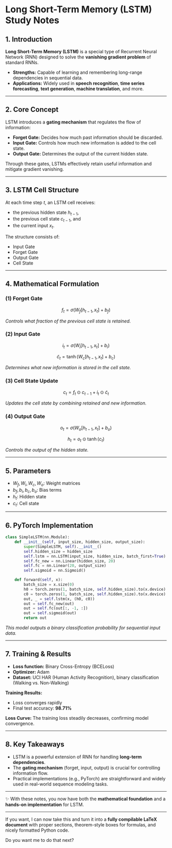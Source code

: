 # Long Short-Term Memory (LSTM) Study Notes

## 1. Introduction

**Long Short-Term Memory (LSTM)** is a special type of Recurrent Neural Network (RNN) designed to solve the **vanishing gradient problem** of standard RNNs.

* **Strengths:** Capable of learning and remembering long-range dependencies in sequential data.
* **Applications:** Widely used in **speech recognition**, **time series forecasting**, **text generation**, **machine translation**, and more.

---

## 2. Core Concept

LSTM introduces a **gating mechanism** that regulates the flow of information:

* **Forget Gate:** Decides how much past information should be discarded.
* **Input Gate:** Controls how much new information is added to the cell state.
* **Output Gate:** Determines the output of the current hidden state.

Through these gates, LSTMs effectively retain useful information and mitigate gradient vanishing.

---

## 3. LSTM Cell Structure

At each time step $t$, an LSTM cell receives:

* the previous hidden state $h_{t-1}$,
* the previous cell state $c_{t-1}$, and
* the current input $x_t$.

The structure consists of:

* Input Gate
* Forget Gate
* Output Gate
* Cell State

---

## 4. Mathematical Formulation

### (1) Forget Gate

$$
f_t = \sigma \big( W_f [h_{t-1}, x_t] + b_f \big)
$$

*Controls what fraction of the previous cell state is retained.*

### (2) Input Gate

$$
i_t = \sigma \big( W_i [h_{t-1}, x_t] + b_i \big)
$$

$$
 \tilde{c}_t = \tanh \big( W_c [h_{t-1}, x_t] + b_c \big)  
$$

*Determines what new information is stored in the cell state.*

### (3) Cell State Update

$$
c_t = f_t \odot c_{t-1} + i_t \odot \tilde{c}_t
$$

*Updates the cell state by combining retained and new information.*

### (4) Output Gate

$$
o_t = \sigma \big( W_o [h_{t-1}, x_t] + b_o \big)
$$

$$
h_t = o_t \odot \tanh(c_t)
$$

*Controls the output of the hidden state.*

---

## 5. Parameters

* $W_f, W_i, W_c, W_o$: Weight matrices
* $b_f, b_i, b_c, b_o$: Bias terms
* $h_t$: Hidden state
* $c_t$: Cell state

---

## 6. PyTorch Implementation

```python
class SimpleLSTM(nn.Module):
    def __init__(self, input_size, hidden_size, output_size):
        super(SimpleLSTM, self).__init__()
        self.hidden_size = hidden_size
        self.lstm = nn.LSTM(input_size, hidden_size, batch_first=True)
        self.fc_new = nn.Linear(hidden_size, 20)
        self.fc = nn.Linear(20, output_size)
        self.sigmoid = nn.Sigmoid()

    def forward(self, x):
        batch_size = x.size(0)
        h0 = torch.zeros(1, batch_size, self.hidden_size).to(x.device)
        c0 = torch.zeros(1, batch_size, self.hidden_size).to(x.device)
        out, _ = self.lstm(x, (h0, c0))
        out = self.fc_new(out)
        out = self.fc(out[:, -1, :])
        out = self.sigmoid(out)
        return out
```

*This model outputs a binary classification probability for sequential input data.*

---

## 7. Training & Results

* **Loss function:** Binary Cross-Entropy (BCELoss)
* **Optimizer:** Adam
* **Dataset:** UCI HAR (Human Activity Recognition), binary classification (Walking vs. Non-Walking)

**Training Results:**

* Loss converges rapidly
* Final test accuracy: **98.71%**

**Loss Curve:**
The training loss steadily decreases, confirming model convergence.

---

## 8. Key Takeaways

* LSTM is a powerful extension of RNN for handling **long-term dependencies**.
* The **gating mechanism** (forget, input, output) is crucial for controlling information flow.
* Practical implementations (e.g., PyTorch) are straightforward and widely used in real-world sequence modeling tasks.

---

✨ With these notes, you now have both the **mathematical foundation** and a **hands-on implementation** for LSTM.

---

If you want, I can now take this and turn it into a **fully compilable LaTeX document** with proper sections, theorem-style boxes for formulas, and nicely formatted Python code.

Do you want me to do that next?




